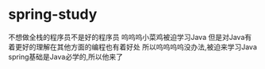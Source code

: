 # spring-study
 不想做全栈的程序员不是好的程序员
 呜呜呜小菜鸡被迫学习Java 但是对Java有着更好的理解在其他方面的编程也有着好处
 所以呜呜呜呜没办法,被迫来学习Java
 spring基础是Java必学的,所以他来了
